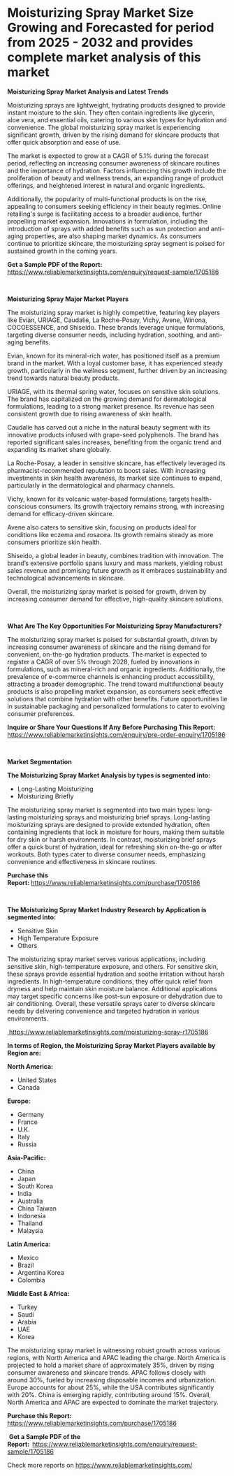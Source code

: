 <p><h1>Moisturizing Spray Market Size Growing and Forecasted for period from 2025 - 2032 and provides complete market analysis of this market</h1></p><p><strong>Moisturizing Spray Market Analysis and Latest Trends</strong></p>
<p><p>Moisturizing sprays are lightweight, hydrating products designed to provide instant moisture to the skin. They often contain ingredients like glycerin, aloe vera, and essential oils, catering to various skin types for hydration and convenience. The global moisturizing spray market is experiencing significant growth, driven by the rising demand for skincare products that offer quick absorption and ease of use.</p><p>The market is expected to grow at a CAGR of 5.1% during the forecast period, reflecting an increasing consumer awareness of skincare routines and the importance of hydration. Factors influencing this growth include the proliferation of beauty and wellness trends, an expanding range of product offerings, and heightened interest in natural and organic ingredients. </p><p>Additionally, the popularity of multi-functional products is on the rise, appealing to consumers seeking efficiency in their beauty regimes. Online retailing's surge is facilitating access to a broader audience, further propelling market expansion. Innovations in formulation, including the introduction of sprays with added benefits such as sun protection and anti-aging properties, are also shaping market dynamics. As consumers continue to prioritize skincare, the moisturizing spray segment is poised for sustained growth in the coming years.</p></p>
<p><strong>Get a Sample PDF of the Report:&nbsp;</strong> <a href="https://www.reliablemarketinsights.com/enquiry/request-sample/1705186?utm_campaign=3191&utm_medium=2&utm_source=Github&utm_content=ia&utm_term=27032025&utm_id=moisturizing-spray">https://www.reliablemarketinsights.com/enquiry/request-sample/1705186</a></p>
<p>&nbsp;</p>
<p><strong>Moisturizing Spray Major Market Players</strong></p>
<p><p>The moisturizing spray market is highly competitive, featuring key players like Evian, URIAGE, Caudalie, La Roche-Posay, Vichy, Avene, Winona, COCOESSENCE, and Shiseido. These brands leverage unique formulations, targeting diverse consumer needs, including hydration, soothing, and anti-aging benefits.</p><p>Evian, known for its mineral-rich water, has positioned itself as a premium brand in the market. With a loyal customer base, it has experienced steady growth, particularly in the wellness segment, further driven by an increasing trend towards natural beauty products.</p><p>URIAGE, with its thermal spring water, focuses on sensitive skin solutions. The brand has capitalized on the growing demand for dermatological formulations, leading to a strong market presence. Its revenue has seen consistent growth due to rising awareness of skin health.</p><p>Caudalie has carved out a niche in the natural beauty segment with its innovative products infused with grape-seed polyphenols. The brand has reported significant sales increases, benefiting from the organic trend and expanding its market share globally.</p><p>La Roche-Posay, a leader in sensitive skincare, has effectively leveraged its pharmacist-recommended reputation to boost sales. With increasing investments in skin health awareness, its market size continues to expand, particularly in the dermatological and pharmacy channels.</p><p>Vichy, known for its volcanic water-based formulations, targets health-conscious consumers. Its growth trajectory remains strong, with increasing demand for efficacy-driven skincare.</p><p>Avene also caters to sensitive skin, focusing on products ideal for conditions like eczema and rosacea. Its growth remains steady as more consumers prioritize skin health.</p><p>Shiseido, a global leader in beauty, combines tradition with innovation. The brand’s extensive portfolio spans luxury and mass markets, yielding robust sales revenue and promising future growth as it embraces sustainability and technological advancements in skincare.</p><p>Overall, the moisturizing spray market is poised for growth, driven by increasing consumer demand for effective, high-quality skincare solutions.</p></p>
<p>&nbsp;</p>
<p><strong>What Are The Key Opportunities For Moisturizing Spray Manufacturers?</strong></p>
<p><p>The moisturizing spray market is poised for substantial growth, driven by increasing consumer awareness of skincare and the rising demand for convenient, on-the-go hydration products. The market is expected to register a CAGR of over 5% through 2028, fueled by innovations in formulations, such as mineral-rich and organic ingredients. Additionally, the prevalence of e-commerce channels is enhancing product accessibility, attracting a broader demographic. The trend toward multifunctional beauty products is also propelling market expansion, as consumers seek effective solutions that combine hydration with other benefits. Future opportunities lie in sustainable packaging and personalized formulations to cater to evolving consumer preferences.</p></p>
<p><strong>Inquire or Share Your Questions If Any Before Purchasing This Report:</strong> <a href="https://www.reliablemarketinsights.com/enquiry/pre-order-enquiry/1705186?utm_campaign=3191&utm_medium=2&utm_source=Github&utm_content=ia&utm_term=27032025&utm_id=moisturizing-spray">https://www.reliablemarketinsights.com/enquiry/pre-order-enquiry/1705186</a></p>
<p>&nbsp;</p>
<p><strong>Market Segmentation</strong></p>
<p><strong>The Moisturizing Spray Market Analysis by types is segmented into:</strong></p>
<p><ul><li>Long-Lasting Moisturizing</li><li>Moisturizing Briefly</li></ul></p>
<p><p>The moisturizing spray market is segmented into two main types: long-lasting moisturizing sprays and moisturizing brief sprays. Long-lasting moisturizing sprays are designed to provide extended hydration, often containing ingredients that lock in moisture for hours, making them suitable for dry skin or harsh environments. In contrast, moisturizing brief sprays offer a quick burst of hydration, ideal for refreshing skin on-the-go or after workouts. Both types cater to diverse consumer needs, emphasizing convenience and effectiveness in skincare routines.</p></p>
<p><strong>Purchase this Report:&nbsp;</strong><a href="https://www.reliablemarketinsights.com/purchase/1705186?utm_campaign=3191&utm_medium=2&utm_source=Github&utm_content=ia&utm_term=27032025&utm_id=moisturizing-spray">https://www.reliablemarketinsights.com/purchase/1705186</a></p>
<p>&nbsp;</p>
<p><strong>The Moisturizing Spray Market Industry Research by Application is segmented into:</strong></p>
<p><ul><li>Sensitive Skin</li><li>High Temperature Exposure</li><li>Others</li></ul></p>
<p><p>The moisturizing spray market serves various applications, including sensitive skin, high-temperature exposure, and others. For sensitive skin, these sprays provide essential hydration and soothe irritation without harsh ingredients. In high-temperature conditions, they offer quick relief from dryness and help maintain skin moisture balance. Additional applications may target specific concerns like post-sun exposure or dehydration due to air conditioning. Overall, these versatile sprays cater to diverse skincare needs by delivering convenience and targeted hydration in various environments.</p></p>
<p><a href="https://www.reliablemarketinsights.com/moisturizing-spray-r1705186?utm_campaign=3191&utm_medium=2&utm_source=Github&utm_content=ia&utm_term=27032025&utm_id=moisturizing-spray">&nbsp;https://www.reliablemarketinsights.com/moisturizing-spray-r1705186</a></p>
<p><strong>In terms of Region, the Moisturizing Spray Market Players available by Region are:</strong></p>
<p>
    <p> <strong> North America: </strong>
        <ul>
            <li>United States</li>
            <li>Canada</li>
        </ul>
        </p> 
    <p> <strong> Europe: </strong>
        <ul>
            <li>Germany</li>
            <li>France</li>
            <li>U.K.</li>
            <li>Italy</li>
            <li>Russia</li>
        </ul>
        </p> 
    <p> <strong> Asia-Pacific: </strong>
        <ul>
            <li>China</li>
            <li>Japan</li>
            <li>South Korea</li>
            <li>India</li>
            <li>Australia</li>
            <li>China Taiwan</li>
            <li>Indonesia</li>
            <li>Thailand</li>
            <li>Malaysia</li>
        </ul>
        </p> 
    <p> <strong> Latin America: </strong>
        <ul>
            <li>Mexico</li>
            <li>Brazil</li>
            <li>Argentina Korea</li>
            <li>Colombia</li>
        </ul>
        </p> 
    <p> <strong> Middle East & Africa: </strong>
        <ul>
            <li>Turkey</li>
            <li>Saudi</li>
            <li>Arabia</li>
            <li>UAE</li>
            <li>Korea</li>
        </ul>
    </p>
    </p>
<p><p>The moisturizing spray market is witnessing robust growth across various regions, with North America and APAC leading the charge. North America is projected to hold a market share of approximately 35%, driven by rising consumer awareness and skincare trends. APAC follows closely with around 30%, fueled by increasing disposable incomes and urbanization. Europe accounts for about 25%, while the USA contributes significantly with 20%. China is emerging rapidly, contributing around 15%. Overall, North America and APAC are expected to dominate the market trajectory.</p></p>
<p><strong>Purchase this Report: </strong><a href="https://www.reliablemarketinsights.com/purchase/1705186?utm_campaign=3191&utm_medium=2&utm_source=Github&utm_content=ia&utm_term=27032025&utm_id=moisturizing-spray">https://www.reliablemarketinsights.com/purchase/1705186</a></p>
<p>&nbsp;<strong>Get a Sample PDF of the Report:&nbsp;&nbsp;</strong><a href="https://www.reliablemarketinsights.com/enquiry/request-sample/1705186?utm_campaign=3191&utm_medium=2&utm_source=Github&utm_content=ia&utm_term=27032025&utm_id=moisturizing-spray">https://www.reliablemarketinsights.com/enquiry/request-sample/1705186</a></p>
<p><strong></strong></p>
<p>Check more reports on <a href="https://www.reliablemarketinsights.com/?utm_campaign=3191&utm_medium=2&utm_source=Github&utm_content=ia&utm_term=27032025&utm_id=moisturizing-spray">https://www.reliablemarketinsights.com/</a></p>